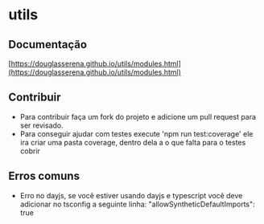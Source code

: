 # utils

## Documentação
[https://douglasserena.github.io/utils/modules.html](https://douglasserena.github.io/utils/modules.html)

## Contribuir
- Para contribuir faça um fork do projeto e adicione um pull request para ser revisado.
- Para conseguir ajudar com testes execute 'npm run test:coverage' ele ira criar uma pasta coverage, dentro dela a o que falta para o testes cobrir

## Erros comuns
- Erro no dayjs, se você estiver usando dayjs e typescript você deve adicionar no tsconfig a seguinte linha: "allowSyntheticDefaultImports": true
